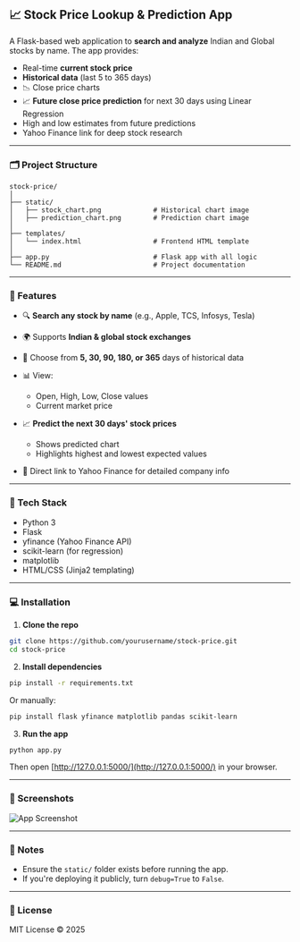 ## 📈 Stock Price Lookup & Prediction App

A Flask-based web application to **search and analyze** Indian and Global stocks by name. The app provides:

* Real-time **current stock price**
* **Historical data** (last 5 to 365 days)
* 📉 Close price charts
* 📈 **Future close price prediction** for next 30 days using Linear Regression
* High and low estimates from future predictions
* Yahoo Finance link for deep stock research

---

### 🗂️ Project Structure

```
stock-price/
│
├── static/
│   ├── stock_chart.png             # Historical chart image
│   ├── prediction_chart.png        # Prediction chart image
│
├── templates/
│   └── index.html                  # Frontend HTML template
│
├── app.py                          # Flask app with all logic
└── README.md                       # Project documentation
```

---

### 🚀 Features

* 🔍 **Search any stock by name** (e.g., Apple, TCS, Infosys, Tesla)
* 🌍 Supports **Indian & global stock exchanges**
* 📆 Choose from **5, 30, 90, 180, or 365** days of historical data
* 📊 View:

  * Open, High, Low, Close values
  * Current market price
* 📈 **Predict the next 30 days' stock prices**

  * Shows predicted chart
  * Highlights highest and lowest expected values
* 🔗 Direct link to Yahoo Finance for detailed company info

---

### 🧰 Tech Stack

* Python 3
* Flask
* yfinance (Yahoo Finance API)
* scikit-learn (for regression)
* matplotlib
* HTML/CSS (Jinja2 templating)

---

### 💻 Installation

1. **Clone the repo**

```bash
git clone https://github.com/yourusername/stock-price.git
cd stock-price
```

2. **Install dependencies**

```bash
pip install -r requirements.txt
```

Or manually:

```bash
pip install flask yfinance matplotlib pandas scikit-learn
```

3. **Run the app**

```bash
python app.py
```

Then open [http://127.0.0.1:5000/](http://127.0.0.1:5000/) in your browser.

---

### 📸 Screenshots

![App Screenshot](static/stock_chart.png)

---

### 📂 Notes

* Ensure the `static/` folder exists before running the app.
* If you're deploying it publicly, turn `debug=True` to `False`.

---

### 📄 License

MIT License © 2025
